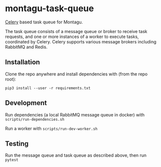 # montagu-task-queue

[Celery](https://docs.celeryproject.org/en/stable/) based task queue for Montagu.

The task queue consists of a message queue or broker  to receive task requests, and one or more instances of a worker to 
execute tasks, coordinated by Celery. Celery supports various message brokers including RabbitMQ and Redis.

## Installation

Clone the repo anywhere and install dependencies with (from the repo root):

```
pip3 install --user -r requirements.txt
```

## Development

Run dependencies (a local RabbitMQ message queue in docker) with `scripts/run-dependencies.sh`

Run a worker with `scripts/run-dev-worker.sh`

## Testing

Run the message queue and task queue as described above, then run `pytest`